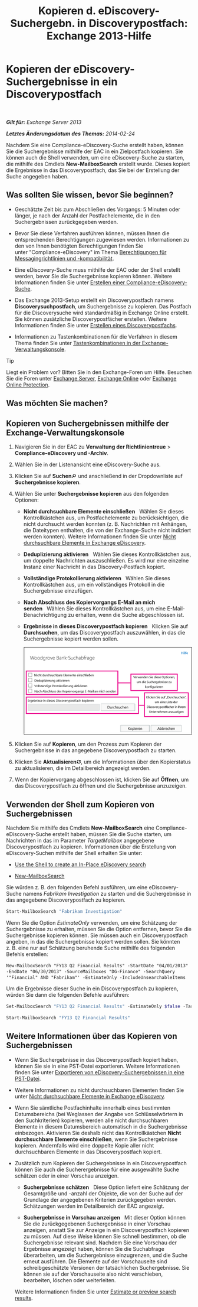 ﻿---
title: 'Kopieren d. eDiscovery-Suchergebn. in Discoverypostfach: Exchange 2013-Hilfe'
TOCTitle: Kopieren der eDiscovery-Suchergebnisse in ein Discoverypostfach
ms:assetid: bff2ce89-9e6f-494a-bd6a-2f2011507845
ms:mtpsurl: https://technet.microsoft.com/de-de/library/Dn624163(v=EXCHG.150)
ms:contentKeyID: 61183401
ms.date: 04/24/2018
mtps_version: v=EXCHG.150
ms.translationtype: HT
---

# Kopieren der eDiscovery-Suchergebnisse in ein Discoverypostfach

 

_**Gilt für:** Exchange Server 2013_

_**Letztes Änderungsdatum des Themas:** 2014-02-24_

Nachdem Sie eine Compliance-eDiscovery-Suche erstellt haben, können Sie die Suchergebnisse mithilfe der EAC in ein Zielpostfach kopieren. Sie können auch die Shell verwenden, um eine eDiscovery-Suche zu starten, die mithilfe des Cmdlets **New-MailboxSearch** erstellt wurde. Dieses kopiert die Ergebnisse in das Discoverypostfach, das Sie bei der Erstellung der Suche angegeben haben.

## Was sollten Sie wissen, bevor Sie beginnen?

  - Geschätzte Zeit bis zum Abschließen des Vorgangs: 5 Minuten oder länger, je nach der Anzahl der Postfachelemente, die in den Suchergebnissen zurückgegeben werden.

  - Bevor Sie diese Verfahren ausführen können, müssen Ihnen die entsprechenden Berechtigungen zugewiesen werden. Informationen zu den von Ihnen benötigten Berechtigungen finden Sie unter "Compliance-eDiscovery" im Thema [Berechtigungen für Messagingrichtlinien und -kompatibilität](messaging-policy-and-compliance-permissions-exchange-2013-help.md).

  - Eine eDiscovery-Suche muss mithilfe der EAC oder der Shell erstellt werden, bevor Sie die Suchergebnisse kopieren können. Weitere Informationen finden Sie unter [Erstellen einer Compliance-eDiscovery-Suche](https://technet.microsoft.com/de-de/library/Dd353189(v=EXCHG.150)).

  - Das Exchange 2013-Setup erstellt ein Discoverypostfach namens **Discoverysuchpostfach**, um Suchergebnisse zu kopieren. Das Postfach für die Discoverysuche wird standardmäßig in Exchange Online erstellt. Sie können zusätzliche Discoverypostfächer erstellen. Weitere Informationen finden Sie unter [Erstellen eines Discoverypostfachs](https://docs.microsoft.com/de-de/exchange/security-and-compliance/in-place-ediscovery/create-a-discovery-mailbox).

  - Informationen zu Tastenkombinationen für die Verfahren in diesem Thema finden Sie unter [Tastenkombinationen in der Exchange-Verwaltungskonsole](keyboard-shortcuts-in-the-exchange-admin-center-exchange-online-protection-help.md).


> [!TIP]
> Liegt ein Problem vor? Bitten Sie in den Exchange-Foren um Hilfe. Besuchen Sie die Foren unter <A href="https://go.microsoft.com/fwlink/p/?linkid=60612">Exchange Server</A>, <A href="https://go.microsoft.com/fwlink/p/?linkid=267542">Exchange Online</A> oder <A href="https://go.microsoft.com/fwlink/p/?linkid=285351">Exchange Online Protection</A>.



## Was möchten Sie machen?

## Kopieren von Suchergebnissen mithilfe der Exchange-Verwaltungskonsole

1.  Navigieren Sie in der EAC zu **Verwaltung der Richtlinientreue** \> **Compliance-eDiscovery und -Archiv**.

2.  Wählen Sie in der Listenansicht eine eDiscovery-Suche aus.

3.  Klicken Sie auf **Suchen**![Suchen (Symbol)](images/Dn624163.773574d0-9b92-4cab-9f6b-81532c7418b9(EXCHG.150).gif "Suchen (Symbol)") und anschließend in der Dropdownliste auf **Suchergebnisse kopieren**.

4.  Wählen Sie unter **Suchergebnisse kopieren** aus den folgenden Optionen:
    
      - **Nicht durchsuchbare Elemente einschließen**   Wählen Sie dieses Kontrollkästchen aus, um Postfachelemente zu berücksichtigen, die nicht durchsucht werden konnten (z. B. Nachrichten mit Anhängen, die Dateitypen enthalten, die von der Exchange-Suche nicht indiziert werden konnten). Weitere Informationen finden Sie unter [Nicht durchsuchbare Elemente in Exchange eDiscovery](unsearchable-items-in-exchange-ediscovery-exchange-2013-help.md).
    
      - **Deduplizierung aktivieren**   Wählen Sie dieses Kontrollkästchen aus, um doppelte Nachrichten auszuschließen. Es wird nur eine einzelne Instanz einer Nachricht in das Discovery-Postfach kopiert.
    
      - **Vollständige Protokollierung aktivieren**   Wählen Sie dieses Kontrollkästchen aus, um ein vollständiges Protokoll in die Suchergebnisse einzufügen.
    
      - **Nach Abschluss des Kopiervorgangs E-Mail an mich senden**   Wählen Sie dieses Kontrollkästchen aus, um eine E-Mail-Benachrichtigung zu erhalten, wenn die Suche abgeschlossen ist.
    
      - **Ergebnisse in dieses Discoverypostfach kopieren**   Klicken Sie auf **Durchsuchen**, um das Discoverypostfach auszuwählen, in das die Suchergebnisse kopiert werden sollen.
        
        ![Suchergebnisse kopieren](images/Dn624163.875e25ed-8308-408c-92c4-8c76fc9d9bfc(EXCHG.150).gif "Suchergebnisse kopieren")  

5.  Klicken Sie auf **Kopieren**, um den Prozess zum Kopieren der Suchergebnisse in das angegebene Discoverypostfach zu starten.

6.  Klicken Sie **Aktualisieren**![Aktualisieren (Symbol)](images/Dn624163.85f271ca-32a4-426c-842a-d2172567099d(EXCHG.150).gif "Aktualisieren (Symbol)"), um die Informationen über den Kopierstatus zu aktualisieren, die im Detailbereich angezeigt werden.

7.  Wenn der Kopiervorgang abgeschlossen ist, klicken Sie auf **Öffnen**, um das Discoverypostfach zu öffnen und die Suchergebnisse anzuzeigen.

## Verwenden der Shell zum Kopieren von Suchergebnissen

Nachdem Sie mithilfe des Cmdlets **New-MailboxSearch** eine Compliance-eDiscovery-Suche erstellt haben, müssen Sie die Suche starten, um Nachrichten in das im Parameter *TargetMailbox* angegebene Discoverypostfach zu kopieren. Informationen über die Erstellung von eDiscovery-Suchen mithilfe der Shell erhalten Sie unter:

  - [Use the Shell to create an In-Place eDiscovery search](https://technet.microsoft.com/de-de/library/Dd353189(v=EXCHG.150))

  - [New-MailboxSearch](https://technet.microsoft.com/de-de/library/dd298064\(v=exchg.150\))

Sie würden z. B. den folgenden Befehl ausführen, um eine eDiscovery-Suche namens *Fabrikam Investigation* zu starten und die Suchergebnisse in das angegebene Discoverypostfach zu kopieren.

```powershell
Start-MailboxSearch "Fabrikam Investigation"
```

Wenn Sie die Option *EstimateOnly* verwenden, um eine Schätzung der Suchergebnisse zu erhalten, müssen Sie die Option entfernen, bevor Sie die Suchergebnisse kopieren können. Sie müssen auch ein Discoverypostfach angeben, in das die Suchergebnisse kopiert werden sollen. Sie könnten z. B. eine nur auf Schätzung beruhende Suche mithilfe des folgenden Befehls erstellen:

    New-MailboxSearch "FY13 Q2 Financial Results" -StartDate "04/01/2013" -EndDate "06/30/2013" -SourceMailboxes "DG-Finance" -SearchQuery '"Financial" AND "Fabrikam"' -EstimateOnly -IncludeUnsearchableItems

Um die Ergebnisse dieser Suche in ein Discoverypostfach zu kopieren, würden Sie dann die folgenden Befehle ausführen:

  ```powershell
  Set-MailboxSearch "FY13 Q2 Financial Results" -EstimateOnly $false -TargetMailbox "Discovery Search Mailbox"
  ```

  ```powershell
  Start-MailboxSearch "FY13 Q2 Financial Results"
  ```

## Weitere Informationen über das Kopieren von Suchergebnissen

  - Wenn Sie Suchergebnisse in das Discoverypostfach kopiert haben, können Sie sie in eine PST-Datei exportieren. Weitere Informationen finden Sie unter [Exportieren von eDiscovery-Suchergebnissen in eine PST-Datei](https://technet.microsoft.com/de-de/library/Dn440164(v=EXCHG.150)).

  - Weitere Informationen zu nicht durchsuchbaren Elementen finden Sie unter [Nicht durchsuchbare Elemente in Exchange eDiscovery](unsearchable-items-in-exchange-ediscovery-exchange-2013-help.md).

  - Wenn Sie sämtliche Postfachinhalte innerhalb eines bestimmten Datumsbereichs (bei Weglassen der Angabe von Schlüsselwörtern in den Suchkriterien) kopieren, werden alle nicht durchsuchbaren Elemente in diesem Datumsbereich automatisch in die Suchergebnisse einbezogen. Aktivieren Sie deshalb nicht das Kontrollkästchen **Nicht durchsuchbare Elemente einschließen**, wenn Sie Suchergebnisse kopieren. Andernfalls wird eine doppelte Kopie aller nicht durchsuchbaren Elemente in das Discoverypostfach kopiert.

  - Zusätzlich zum Kopieren der Suchergebnisse in ein Discoverypostfach können Sie auch die Sucherergebnisse für eine ausgewählte Suche schätzen oder in einer Vorschau anzeigen.
    
      - **Suchergebnisse schätzen**   Diese Option liefert eine Schätzung der Gesamtgröße und -anzahl der Objekte, die von der Suche auf der Grundlage der angegebenen Kriterien zurückgegeben werden. Schätzungen werden im Detailbereich der EAC angezeigt.
    
      - **Suchergebnisse in Vorschau anzeigen**   Mit dieser Option können Sie die zurückgegebenen Suchergebnisse in einer Vorschau anzeigen, anstatt Sie zur Anzeige in ein Discoverypostfach kopieren zu müssen. Auf diese Weise können Sie schnell bestimmen, ob die Suchergebnisse relevant sind. Nachdem Sie eine Vorschau der Ergebnisse angezeigt haben, können Sie die Suchabfrage überarbeiten, um die Suchergebnisse einzugrenzen, und die Suche erneut ausführen. Die Elemente auf der Vorschauseite sind schreibgeschützte Versionen der tatsächlichen Suchergebnisse. Sie können sie auf der Vorschauseite also nicht verschieben, bearbeiten, löschen oder weiterleiten.
    
    Weitere Informationen finden Sie unter [Estimate or preview search results](https://technet.microsoft.com/de-de/library/Dd353189(v=EXCHG.150)).

